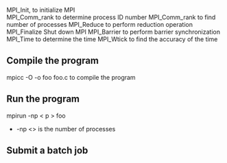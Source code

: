 MPI_Init, to initialize MPI  
MPI_Comm_rank to determine process ID number
MPI_Comm_rank to find number of processes
MPI_Reduce to perform reduction operation
MPI_Finalize Shut down MPI
MPI_Barrier to perform barrier synchronization
MPI_Time to determine the time
MPI_Wtick to find the accuracy of the time

Compile the program
-----
mpicc -O -o foo foo.c to compile the program

Run the program
-----
mpirun -np < p > foo
- -np <> is the number of processes

Submit a batch job
-----

